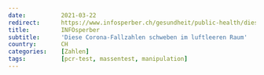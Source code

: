 ```yaml
---
date:          2021-03-22
redirect:      https://www.infosperber.ch/gesundheit/public-health/diese-corona-fallzahlen-schweben-im-luftleeren-raum/
title:         INFOsperber
subtitle:      'Diese Corona-Fallzahlen schweben im luftleeren Raum'
country:       CH
categories:    [Zahlen]
tags:          [pcr-test, massentest, manipulation]
---
```

